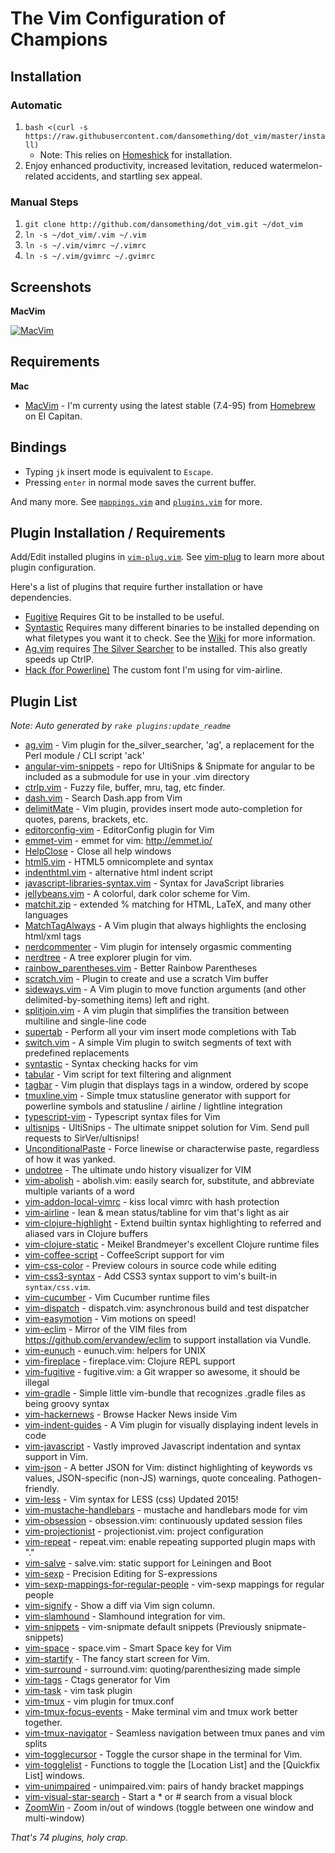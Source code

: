 # The Vim Configuration of Champions

## Installation

### Automatic

1. `bash <(curl -s https://raw.githubusercontent.com/dansomething/dot_vim/master/install)`
    * Note: This relies on [Homeshick](https://github.com/andsens/homeshick) for installation.
2. Enjoy enhanced productivity, increased levitation, reduced
   watermelon-related accidents, and startling sex appeal.

### Manual Steps
1. `git clone http://github.com/dansomething/dot_vim.git ~/dot_vim`
2. `ln -s ~/dot_vim/.vim ~/.vim`
3. `ln -s ~/.vim/vimrc ~/.vimrc`
4. `ln -s ~/.vim/gvimrc ~/.gvimrc`

## Screenshots

**MacVim**

[![MacVim][ss]][ss]

[ss]: https://raw.githubusercontent.com/mutewinter/dot_vim/master/screenshots/screenshot_1.png

## Requirements

**Mac**

 * [MacVim](http://macvim-dev.github.io/macvim/) - I'm currenty using
 the latest stable (7.4-95) from [Homebrew](http://brew.sh) on El Capitan.

## Bindings

* Typing `jk` insert mode is equivalent to `Escape`.
* Pressing `enter` in normal mode saves the current buffer.

And many more. See [`mappings.vim`](.vim/mappings.vim) and
[`plugins.vim`](.vim/plugins.vim) for more.

## Plugin Installation / Requirements

Add/Edit installed plugins in [`vim-plug.vim`](.vim/vim-plug.vim).
See [vim-plug](https://github.com/junegunn/vim-plug) to learn more about plugin configuration.

Here's a list of plugins that require further installation or have
dependencies.

* [Fugitive](https://github.com/tpope/vim-fugitive) Requires Git to be
  installed to be useful.
* [Syntastic](https://github.com/scrooloose/syntastic) Requires many different
  binaries to be installed depending on what filetypes you want it to check. See the
  [Wiki](https://github.com/scrooloose/syntastic/wiki/Syntax-Checkers) for more information.
* [Ag.vim](https://github.com/rking/ag.vim) requires
  [The Silver Searcher](https://github.com/ggreer/the_silver_searcher) to be
  installed. This also greatly speeds up CtrlP.
* [Hack (for Powerline)](https://git.io/vgUwx) The custom font I'm using
  for vim-airline.

## Plugin List

_Note: Auto generated by `rake plugins:update_readme`_


 * [ag.vim](https://github.com/rking/ag.vim) - Vim plugin for the_silver_searcher, 'ag', a replacement for the Perl module / CLI script 'ack'
 * [angular-vim-snippets](https://github.com/matthewsimo/angular-vim-snippets) - repo for UltiSnips & Snipmate for angular to be included as a submodule for use in your .vim directory
 * [ctrlp.vim](https://github.com/kien/ctrlp.vim) - Fuzzy file, buffer, mru, tag, etc finder.
 * [dash.vim](https://github.com/rizzatti/dash.vim) - Search Dash.app from Vim
 * [delimitMate](https://github.com/Raimondi/delimitMate) - Vim plugin, provides insert mode auto-completion for quotes, parens, brackets, etc.
 * [editorconfig-vim](https://github.com/editorconfig/editorconfig-vim) - EditorConfig plugin for Vim
 * [emmet-vim](https://github.com/mattn/emmet-vim) - emmet for vim: http://emmet.io/
 * [HelpClose](https://github.com/vim-scripts/HelpClose) - Close all help windows
 * [html5.vim](https://github.com/othree/html5.vim) - HTML5 omnicomplete and syntax
 * [indenthtml.vim](https://github.com/vim-scripts/indenthtml.vim) - alternative html indent script
 * [javascript-libraries-syntax.vim](https://github.com/othree/javascript-libraries-syntax.vim) - Syntax for JavaScript libraries
 * [jellybeans.vim](https://github.com/nanotech/jellybeans.vim) - A colorful, dark color scheme for Vim.
 * [matchit.zip](https://github.com/vim-scripts/matchit.zip) - extended % matching for HTML, LaTeX, and many other languages
 * [MatchTagAlways](https://github.com/Valloric/MatchTagAlways) - A Vim plugin that always highlights the enclosing html/xml tags
 * [nerdcommenter](https://github.com/scrooloose/nerdcommenter) - Vim plugin for intensely orgasmic commenting
 * [nerdtree](https://github.com/scrooloose/nerdtree) - A tree explorer plugin for vim.
 * [rainbow_parentheses.vim](https://github.com/kien/rainbow_parentheses.vim) - Better Rainbow Parentheses
 * [scratch.vim](https://github.com/vim-scripts/scratch.vim) - Plugin to create and use a scratch Vim buffer
 * [sideways.vim](https://github.com/AndrewRadev/sideways.vim) - A Vim plugin to move function arguments (and other delimited-by-something items) left and right.
 * [splitjoin.vim](https://github.com/AndrewRadev/splitjoin.vim) - A vim plugin that simplifies the transition between multiline and single-line code
 * [supertab](https://github.com/ervandew/supertab) - Perform all your vim insert mode completions with Tab
 * [switch.vim](https://github.com/AndrewRadev/switch.vim) - A simple Vim plugin to switch segments of text with predefined replacements
 * [syntastic](https://github.com/scrooloose/syntastic) - Syntax checking hacks for vim
 * [tabular](https://github.com/godlygeek/tabular) - Vim script for text filtering and alignment
 * [tagbar](https://github.com/majutsushi/tagbar) - Vim plugin that displays tags in a window, ordered by scope
 * [tmuxline.vim](https://github.com/edkolev/tmuxline.vim) - Simple tmux statusline generator with support for powerline symbols and statusline / airline / lightline integration
 * [typescript-vim](https://github.com/leafgarland/typescript-vim) - Typescript syntax files for Vim
 * [ultisnips](https://github.com/SirVer/ultisnips) - UltiSnips - The ultimate snippet solution for Vim. Send pull requests to SirVer/ultisnips!
 * [UnconditionalPaste](https://github.com/vim-scripts/UnconditionalPaste) - Force linewise or characterwise paste, regardless of how it was yanked. 
 * [undotree](https://github.com/mbbill/undotree) - The ultimate undo history visualizer for VIM
 * [vim-abolish](https://github.com/tpope/vim-abolish) - abolish.vim: easily search for, substitute, and abbreviate multiple variants of a word
 * [vim-addon-local-vimrc](https://github.com/MarcWeber/vim-addon-local-vimrc) - kiss local vimrc with hash protection
 * [vim-airline](https://github.com/bling/vim-airline) - lean & mean status/tabline for vim that's light as air
 * [vim-clojure-highlight](https://github.com/guns/vim-clojure-highlight) - Extend builtin syntax highlighting to referred and aliased vars in Clojure buffers
 * [vim-clojure-static](https://github.com/guns/vim-clojure-static) - Meikel Brandmeyer's excellent Clojure runtime files
 * [vim-coffee-script](https://github.com/kchmck/vim-coffee-script) - CoffeeScript support for vim
 * [vim-css-color](https://github.com/ap/vim-css-color) - Preview colours in source code while editing
 * [vim-css3-syntax](https://github.com/hail2u/vim-css3-syntax) - Add CSS3 syntax support to vim's built-in `syntax/css.vim`.
 * [vim-cucumber](https://github.com/tpope/vim-cucumber) - Vim Cucumber runtime files
 * [vim-dispatch](https://github.com/tpope/vim-dispatch) - dispatch.vim: asynchronous build and test dispatcher
 * [vim-easymotion](https://github.com/Lokaltog/vim-easymotion) - Vim motions on speed!
 * [vim-eclim](https://github.com/dansomething/vim-eclim) - Mirror of the VIM files from https://github.com/ervandew/eclim to support installation via Vundle.
 * [vim-eunuch](https://github.com/tpope/vim-eunuch) - eunuch.vim: helpers for UNIX
 * [vim-fireplace](https://github.com/tpope/vim-fireplace) - fireplace.vim: Clojure REPL support
 * [vim-fugitive](https://github.com/tpope/vim-fugitive) - fugitive.vim: a Git wrapper so awesome, it should be illegal
 * [vim-gradle](https://github.com/tfnico/vim-gradle) - Simple little vim-bundle that recognizes .gradle files as being groovy syntax
 * [vim-hackernews](https://github.com/ryanss/vim-hackernews) - Browse Hacker News inside Vim
 * [vim-indent-guides](https://github.com/nathanaelkane/vim-indent-guides) - A Vim plugin for visually displaying indent levels in code
 * [vim-javascript](https://github.com/pangloss/vim-javascript) - Vastly improved Javascript indentation and syntax support in Vim.
 * [vim-json](https://github.com/elzr/vim-json) - A better JSON for Vim: distinct highlighting of keywords vs values, JSON-specific (non-JS) warnings, quote concealing. Pathogen-friendly.
 * [vim-less](https://github.com/luishdez/vim-less) - Vim syntax for LESS (css) Updated 2015!
 * [vim-mustache-handlebars](https://github.com/mustache/vim-mustache-handlebars) - mustache and handlebars mode for vim
 * [vim-obsession](https://github.com/tpope/vim-obsession) - obsession.vim: continuously updated session files
 * [vim-projectionist](https://github.com/tpope/vim-projectionist) - projectionist.vim: project configuration
 * [vim-repeat](https://github.com/tpope/vim-repeat) - repeat.vim: enable repeating supported plugin maps with "."
 * [vim-salve](https://github.com/tpope/vim-salve) - salve.vim: static support for Leiningen and Boot
 * [vim-sexp](https://github.com/guns/vim-sexp) - Precision Editing for S-expressions
 * [vim-sexp-mappings-for-regular-people](https://github.com/tpope/vim-sexp-mappings-for-regular-people) - vim-sexp mappings for regular people
 * [vim-signify](https://github.com/mhinz/vim-signify) - Show a diff via Vim sign column.
 * [vim-slamhound](https://github.com/guns/vim-slamhound) - Slamhound integration for vim.
 * [vim-snippets](https://github.com/honza/vim-snippets) - vim-snipmate default snippets (Previously snipmate-snippets)
 * [vim-space](https://github.com/christoomey/vim-space) - space.vim - Smart Space key for Vim
 * [vim-startify](https://github.com/mhinz/vim-startify) - The fancy start screen for Vim.
 * [vim-surround](https://github.com/tpope/vim-surround) - surround.vim: quoting/parenthesizing made simple
 * [vim-tags](https://github.com/szw/vim-tags) - Ctags generator for Vim
 * [vim-task](https://github.com/samsonw/vim-task) - vim task plugin
 * [vim-tmux](https://github.com/tmux-plugins/vim-tmux) - vim plugin for tmux.conf
 * [vim-tmux-focus-events](https://github.com/tmux-plugins/vim-tmux-focus-events) - Make terminal vim and tmux work better together.
 * [vim-tmux-navigator](https://github.com/christoomey/vim-tmux-navigator) - Seamless navigation between tmux panes and vim splits
 * [vim-togglecursor](https://github.com/jszakmeister/vim-togglecursor) - Toggle the cursor shape in the terminal for Vim.
 * [vim-togglelist](https://github.com/milkypostman/vim-togglelist) - Functions to toggle the [Location List] and the [Quickfix List] windows.
 * [vim-unimpaired](https://github.com/tpope/vim-unimpaired) - unimpaired.vim: pairs of handy bracket mappings
 * [vim-visual-star-search](https://github.com/bronson/vim-visual-star-search) - Start a * or # search from a visual block
 * [ZoomWin](https://github.com/regedarek/ZoomWin) - Zoom in/out  of windows (toggle between one window and multi-window)

_That's 74 plugins, holy crap._
